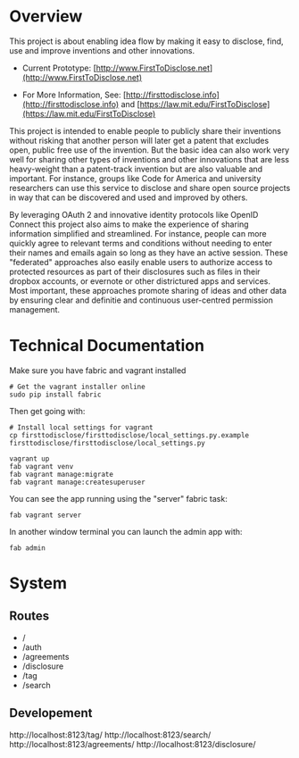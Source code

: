 # Overview

This project is about enabling idea flow by making it easy to disclose, find, use and improve inventions and other innovations.  

* Current Prototype: [http://www.FirstToDisclose.net](http://www.FirstToDisclose.net) 

* For More Information, See: [http://firsttodisclose.info](http://firsttodisclose.info) and [https://law.mit.edu/FirstToDisclose](https://law.mit.edu/FirstToDisclose)

This project is intended to enable people to publicly share their inventions without risking that another person will later get a patent that excludes open, public free use of the invention.  But the basic idea can also work very well for sharing other types of inventions and other innovations that are less heavy-weight than a patent-track invention but are also valuable and important.  For instance, groups like Code for America and university researchers can use this service to disclose and share open source projects in  way that can be discovered and used and improved by others.  

By leveraging OAuth 2 and innovative identity protocols like OpenID Connect this project also aims to make the experience of sharing information simplified and streamlined.  For instance, people can more quickly agree to relevant terms and conditions without needing to enter their names and emails again so long as they have an active session.  These "federated" approaches also easily enable users to authorize access to protected resources as part of their disclosures such as files in their dropbox accounts, or evernote or other districtured apps and services.  Most important, these approaches promote sharing of ideas and other data by ensuring clear and definitie and continuous user-centred permission management.  

# Technical Documentation


Make sure you have fabric and vagrant installed

```
# Get the vagrant installer online
sudo pip install fabric
```

Then get going with:

```
# Install local settings for vagrant
cp firsttodisclose/firsttodisclose/local_settings.py.example firsttodisclose/firsttodisclose/local_settings.py

vagrant up
fab vagrant venv
fab vagrant manage:migrate
fab vagrant manage:createsuperuser
```

You can see the app running using the "server" fabric task:

```
fab vagrant server
```

In another window terminal you can launch the admin app with:

```
fab admin
```

# System 

## Routes 

- / 
- /auth
- /agreements
- /disclosure 
- /tag
- /search

## Developement 

http://localhost:8123/tag/
http://localhost:8123/search/
http://localhost:8123/agreements/
http://localhost:8123/disclosure/
